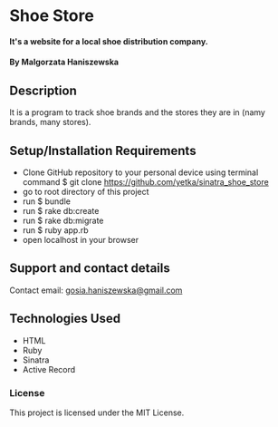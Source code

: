 # Shoe Store

#### It's a website for a local shoe distribution company.

#### By Malgorzata Haniszewska

## Description
It is a program to track shoe brands and the stores they are in (namy brands, many stores).

## Setup/Installation Requirements

* Clone GitHub repository to your personal device using terminal command $ git clone https://github.com/yetka/sinatra_shoe_store
* go to root directory of this project
* run $ bundle
* run $ rake db:create
* run $ rake db:migrate
* run $ ruby app.rb
* open localhost in your browser


## Support and contact details

Contact email: gosia.haniszewska@gmail.com

## Technologies Used

* HTML
* Ruby
* Sinatra
* Active Record

### License

This project is licensed under the MIT License.
